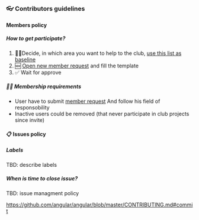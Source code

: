 ### 👓 Сontributors guidelines

#### Members policy

##### How to get participate?

1. 🙋‍♂️Decide, in which area you want to help to the club, [use this list as baseline](https://allcontributors.org/docs/en/emoji-key)
2. 🆕 [Open new member request](https://github.com/vas3k-sandbox/contributors/issues/new?assignees=&labels=documentation&template=new-member-request.md&title=%5BNew+member%5D) and fill the template
3. ✅ Wait for approve

##### 👮‍♀️ Membership requirements

- User have to submit [member request](https://github.com/vas3k-sandbox/contributors/issues/new?assignees=&labels=documentation&template=new-member-request.md&title=%5BNew+member%5D+%28your+username%29) And follow his field of responsobility
- Inactive users could be removed (that never participate in club projects since invite)

#### 📋 Issues policy

##### Labels

TBD: describe labels

##### When is time to close issue?

TBD: issue managment policy

https://github.com/angular/angular/blob/master/CONTRIBUTING.md#commit
